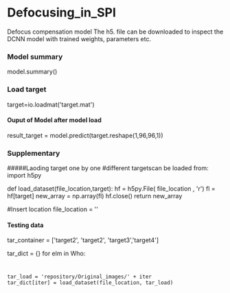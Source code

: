 # Defocusing_in_SPI
Defocus compensation model
The h5. file can be downloaded to inspect the DCNN model with trained weights, parameters etc.

### Model summary 

model.summary()

### Load target
target=io.loadmat('target.mat')

#### Ouput of Model after model load
   result_target = model.predict(target.reshape(1,96,96,1))







### Supplementary

#####Laoding target one by one 
#different targetscan be loaded from:
import h5py

def load_dataset(file_location,target):
    hf = h5py.File( file_location , 'r')
    fl = hf[target]
    new_array = np.array(fl)
    hf.close()
    return new_array

#Insert location
file_location = ''

#### Testing data
tar_container = ['target2',  'target2', 'target3','target4']

tar_dict = {}
for elm in Who:
# ####
    tar_load = 'repository/Original_images/' + iter
    tar_dict[iter] = load_dataset(file_location, tar_load)
   

